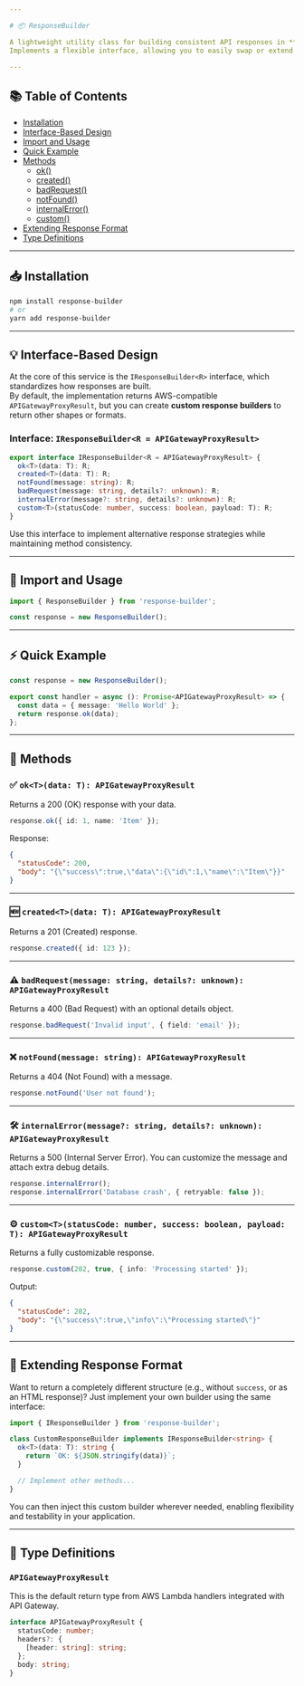 ```yaml
---

# 📦 ResponseBuilder

A lightweight utility class for building consistent API responses in **AWS Lambda** environments.  
Implements a flexible interface, allowing you to easily swap or extend the response format according to your project needs.

---
```


## 📚 Table of Contents

- [Installation](#installation)
- [Interface-Based Design](#interface-based-design)
- [Import and Usage](#import-and-usage)
- [Quick Example](#quick-example)
- [Methods](#methods)
  - [ok()](#ok)
  - [created()](#created)
  - [badRequest()](#badrequest)
  - [notFound()](#notfound)
  - [internalError()](#internalerror)
  - [custom()](#custom)
- [Extending Response Format](#extending-response-format)
- [Type Definitions](#type-definitions)

---

## 📥 Installation

```bash
npm install response-builder
# or
yarn add response-builder
```

---

## 💡 Interface-Based Design

At the core of this service is the `IResponseBuilder<R>` interface, which standardizes how responses are built.  
By default, the implementation returns AWS-compatible `APIGatewayProxyResult`, but you can create **custom response builders** to return other shapes or formats.

### Interface: `IResponseBuilder<R = APIGatewayProxyResult>`

```ts
export interface IResponseBuilder<R = APIGatewayProxyResult> {
  ok<T>(data: T): R;
  created<T>(data: T): R;
  notFound(message: string): R;
  badRequest(message: string, details?: unknown): R;
  internalError(message?: string, details?: unknown): R;
  custom<T>(statusCode: number, success: boolean, payload: T): R;
}
```

Use this interface to implement alternative response strategies while maintaining method consistency.

---

## 🚀 Import and Usage

```ts
import { ResponseBuilder } from 'response-builder';

const response = new ResponseBuilder();
```

---

## ⚡ Quick Example

```ts
const response = new ResponseBuilder();

export const handler = async (): Promise<APIGatewayProxyResult> => {
  const data = { message: 'Hello World' };
  return response.ok(data);
};
```

---

## 🧩 Methods

### ✅ `ok<T>(data: T): APIGatewayProxyResult`

Returns a 200 (OK) response with your data.

```ts
response.ok({ id: 1, name: 'Item' });
```

Response:

```json
{
  "statusCode": 200,
  "body": "{\"success\":true,\"data\":{\"id\":1,\"name\":\"Item\"}}"
}
```

---

### 🆕 `created<T>(data: T): APIGatewayProxyResult`

Returns a 201 (Created) response.

```ts
response.created({ id: 123 });
```

---

### ⚠️ `badRequest(message: string, details?: unknown): APIGatewayProxyResult`

Returns a 400 (Bad Request) with an optional details object.

```ts
response.badRequest('Invalid input', { field: 'email' });
```

---

### ❌ `notFound(message: string): APIGatewayProxyResult`

Returns a 404 (Not Found) with a message.

```ts
response.notFound('User not found');
```

---

### 🛠 `internalError(message?: string, details?: unknown): APIGatewayProxyResult`

Returns a 500 (Internal Server Error). You can customize the message and attach extra debug details.

```ts
response.internalError();
response.internalError('Database crash', { retryable: false });
```

---

### ⚙️ `custom<T>(statusCode: number, success: boolean, payload: T): APIGatewayProxyResult`

Returns a fully customizable response.

```ts
response.custom(202, true, { info: 'Processing started' });
```

Output:

```json
{
  "statusCode": 202,
  "body": "{\"success\":true,\"info\":\"Processing started\"}"
}
```

---

## 🔧 Extending Response Format

Want to return a completely different structure (e.g., without `success`, or as an HTML response)? Just implement your own builder using the same interface:

```ts
import { IResponseBuilder } from 'response-builder';

class CustomResponseBuilder implements IResponseBuilder<string> {
  ok<T>(data: T): string {
    return `OK: ${JSON.stringify(data)}`;
  }

  // Implement other methods...
}
```

You can then inject this custom builder wherever needed, enabling flexibility and testability in your application.

---

## 🧾 Type Definitions

### `APIGatewayProxyResult`

This is the default return type from AWS Lambda handlers integrated with API Gateway.

```ts
interface APIGatewayProxyResult {
  statusCode: number;
  headers?: {
    [header: string]: string;
  };
  body: string;
}
```